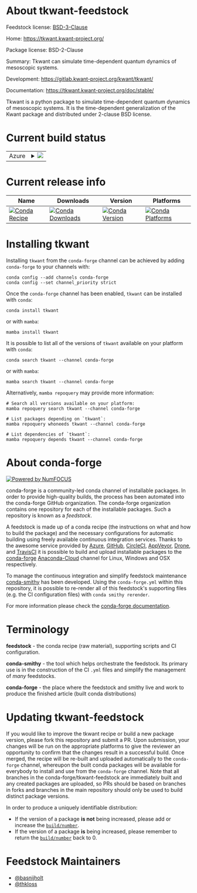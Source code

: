 About tkwant-feedstock
======================

Feedstock license: [BSD-3-Clause](https://github.com/conda-forge/tkwant-feedstock/blob/main/LICENSE.txt)

Home: https://tkwant.kwant-project.org/

Package license: BSD-2-Clause

Summary: Tkwant can simulate time-dependent quantum dynamics of mesoscopic systems.

Development: https://gitlab.kwant-project.org/kwant/tkwant/

Documentation: https://tkwant.kwant-project.org/doc/stable/

Tkwant is a python package to simulate time-dependent quantum dynamics of
mesoscopic systems. It is the time-dependent generalization of the
Kwant package and distributed under 2-clause BSD license.


Current build status
====================


<table>
    
  <tr>
    <td>Azure</td>
    <td>
      <details>
        <summary>
          <a href="https://dev.azure.com/conda-forge/feedstock-builds/_build/latest?definitionId=10612&branchName=main">
            <img src="https://dev.azure.com/conda-forge/feedstock-builds/_apis/build/status/tkwant-feedstock?branchName=main">
          </a>
        </summary>
        <table>
          <thead><tr><th>Variant</th><th>Status</th></tr></thead>
          <tbody><tr>
              <td>linux_64_python3.10.____cpython</td>
              <td>
                <a href="https://dev.azure.com/conda-forge/feedstock-builds/_build/latest?definitionId=10612&branchName=main">
                  <img src="https://dev.azure.com/conda-forge/feedstock-builds/_apis/build/status/tkwant-feedstock?branchName=main&jobName=linux&configuration=linux%20linux_64_python3.10.____cpython" alt="variant">
                </a>
              </td>
            </tr><tr>
              <td>linux_64_python3.8.____cpython</td>
              <td>
                <a href="https://dev.azure.com/conda-forge/feedstock-builds/_build/latest?definitionId=10612&branchName=main">
                  <img src="https://dev.azure.com/conda-forge/feedstock-builds/_apis/build/status/tkwant-feedstock?branchName=main&jobName=linux&configuration=linux%20linux_64_python3.8.____cpython" alt="variant">
                </a>
              </td>
            </tr><tr>
              <td>linux_64_python3.9.____cpython</td>
              <td>
                <a href="https://dev.azure.com/conda-forge/feedstock-builds/_build/latest?definitionId=10612&branchName=main">
                  <img src="https://dev.azure.com/conda-forge/feedstock-builds/_apis/build/status/tkwant-feedstock?branchName=main&jobName=linux&configuration=linux%20linux_64_python3.9.____cpython" alt="variant">
                </a>
              </td>
            </tr><tr>
              <td>osx_64_python3.10.____cpython</td>
              <td>
                <a href="https://dev.azure.com/conda-forge/feedstock-builds/_build/latest?definitionId=10612&branchName=main">
                  <img src="https://dev.azure.com/conda-forge/feedstock-builds/_apis/build/status/tkwant-feedstock?branchName=main&jobName=osx&configuration=osx%20osx_64_python3.10.____cpython" alt="variant">
                </a>
              </td>
            </tr><tr>
              <td>osx_64_python3.8.____cpython</td>
              <td>
                <a href="https://dev.azure.com/conda-forge/feedstock-builds/_build/latest?definitionId=10612&branchName=main">
                  <img src="https://dev.azure.com/conda-forge/feedstock-builds/_apis/build/status/tkwant-feedstock?branchName=main&jobName=osx&configuration=osx%20osx_64_python3.8.____cpython" alt="variant">
                </a>
              </td>
            </tr><tr>
              <td>osx_64_python3.9.____cpython</td>
              <td>
                <a href="https://dev.azure.com/conda-forge/feedstock-builds/_build/latest?definitionId=10612&branchName=main">
                  <img src="https://dev.azure.com/conda-forge/feedstock-builds/_apis/build/status/tkwant-feedstock?branchName=main&jobName=osx&configuration=osx%20osx_64_python3.9.____cpython" alt="variant">
                </a>
              </td>
            </tr><tr>
              <td>win_64_python3.10.____cpython</td>
              <td>
                <a href="https://dev.azure.com/conda-forge/feedstock-builds/_build/latest?definitionId=10612&branchName=main">
                  <img src="https://dev.azure.com/conda-forge/feedstock-builds/_apis/build/status/tkwant-feedstock?branchName=main&jobName=win&configuration=win%20win_64_python3.10.____cpython" alt="variant">
                </a>
              </td>
            </tr><tr>
              <td>win_64_python3.8.____cpython</td>
              <td>
                <a href="https://dev.azure.com/conda-forge/feedstock-builds/_build/latest?definitionId=10612&branchName=main">
                  <img src="https://dev.azure.com/conda-forge/feedstock-builds/_apis/build/status/tkwant-feedstock?branchName=main&jobName=win&configuration=win%20win_64_python3.8.____cpython" alt="variant">
                </a>
              </td>
            </tr><tr>
              <td>win_64_python3.9.____cpython</td>
              <td>
                <a href="https://dev.azure.com/conda-forge/feedstock-builds/_build/latest?definitionId=10612&branchName=main">
                  <img src="https://dev.azure.com/conda-forge/feedstock-builds/_apis/build/status/tkwant-feedstock?branchName=main&jobName=win&configuration=win%20win_64_python3.9.____cpython" alt="variant">
                </a>
              </td>
            </tr>
          </tbody>
        </table>
      </details>
    </td>
  </tr>
</table>

Current release info
====================

| Name | Downloads | Version | Platforms |
| --- | --- | --- | --- |
| [![Conda Recipe](https://img.shields.io/badge/recipe-tkwant-green.svg)](https://anaconda.org/conda-forge/tkwant) | [![Conda Downloads](https://img.shields.io/conda/dn/conda-forge/tkwant.svg)](https://anaconda.org/conda-forge/tkwant) | [![Conda Version](https://img.shields.io/conda/vn/conda-forge/tkwant.svg)](https://anaconda.org/conda-forge/tkwant) | [![Conda Platforms](https://img.shields.io/conda/pn/conda-forge/tkwant.svg)](https://anaconda.org/conda-forge/tkwant) |

Installing tkwant
=================

Installing `tkwant` from the `conda-forge` channel can be achieved by adding `conda-forge` to your channels with:

```
conda config --add channels conda-forge
conda config --set channel_priority strict
```

Once the `conda-forge` channel has been enabled, `tkwant` can be installed with `conda`:

```
conda install tkwant
```

or with `mamba`:

```
mamba install tkwant
```

It is possible to list all of the versions of `tkwant` available on your platform with `conda`:

```
conda search tkwant --channel conda-forge
```

or with `mamba`:

```
mamba search tkwant --channel conda-forge
```

Alternatively, `mamba repoquery` may provide more information:

```
# Search all versions available on your platform:
mamba repoquery search tkwant --channel conda-forge

# List packages depending on `tkwant`:
mamba repoquery whoneeds tkwant --channel conda-forge

# List dependencies of `tkwant`:
mamba repoquery depends tkwant --channel conda-forge
```


About conda-forge
=================

[![Powered by
NumFOCUS](https://img.shields.io/badge/powered%20by-NumFOCUS-orange.svg?style=flat&colorA=E1523D&colorB=007D8A)](https://numfocus.org)

conda-forge is a community-led conda channel of installable packages.
In order to provide high-quality builds, the process has been automated into the
conda-forge GitHub organization. The conda-forge organization contains one repository
for each of the installable packages. Such a repository is known as a *feedstock*.

A feedstock is made up of a conda recipe (the instructions on what and how to build
the package) and the necessary configurations for automatic building using freely
available continuous integration services. Thanks to the awesome service provided by
[Azure](https://azure.microsoft.com/en-us/services/devops/), [GitHub](https://github.com/),
[CircleCI](https://circleci.com/), [AppVeyor](https://www.appveyor.com/),
[Drone](https://cloud.drone.io/welcome), and [TravisCI](https://travis-ci.com/)
it is possible to build and upload installable packages to the
[conda-forge](https://anaconda.org/conda-forge) [Anaconda-Cloud](https://anaconda.org/)
channel for Linux, Windows and OSX respectively.

To manage the continuous integration and simplify feedstock maintenance
[conda-smithy](https://github.com/conda-forge/conda-smithy) has been developed.
Using the ``conda-forge.yml`` within this repository, it is possible to re-render all of
this feedstock's supporting files (e.g. the CI configuration files) with ``conda smithy rerender``.

For more information please check the [conda-forge documentation](https://conda-forge.org/docs/).

Terminology
===========

**feedstock** - the conda recipe (raw material), supporting scripts and CI configuration.

**conda-smithy** - the tool which helps orchestrate the feedstock.
                   Its primary use is in the construction of the CI ``.yml`` files
                   and simplify the management of *many* feedstocks.

**conda-forge** - the place where the feedstock and smithy live and work to
                  produce the finished article (built conda distributions)


Updating tkwant-feedstock
=========================

If you would like to improve the tkwant recipe or build a new
package version, please fork this repository and submit a PR. Upon submission,
your changes will be run on the appropriate platforms to give the reviewer an
opportunity to confirm that the changes result in a successful build. Once
merged, the recipe will be re-built and uploaded automatically to the
`conda-forge` channel, whereupon the built conda packages will be available for
everybody to install and use from the `conda-forge` channel.
Note that all branches in the conda-forge/tkwant-feedstock are
immediately built and any created packages are uploaded, so PRs should be based
on branches in forks and branches in the main repository should only be used to
build distinct package versions.

In order to produce a uniquely identifiable distribution:
 * If the version of a package **is not** being increased, please add or increase
   the [``build/number``](https://docs.conda.io/projects/conda-build/en/latest/resources/define-metadata.html#build-number-and-string).
 * If the version of a package **is** being increased, please remember to return
   the [``build/number``](https://docs.conda.io/projects/conda-build/en/latest/resources/define-metadata.html#build-number-and-string)
   back to 0.

Feedstock Maintainers
=====================

* [@basnijholt](https://github.com/basnijholt/)
* [@thkloss](https://github.com/thkloss/)

